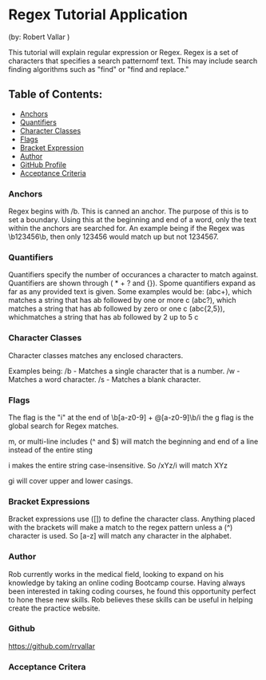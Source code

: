 # Regex Tutorial Application

(by: Robert Vallar )

This tutorial will explain regular expression or Regex. Regex is a set of characters that specifies a search patternomf text. This may include search finding algorithms such as "find" or "find and replace."

## Table of Contents:

- [Anchors](#Anchors)
- [Quantifiers](#Quantifiers)
- [Character Classes](#Character-Classes)
- [Flags](#Flags)
- [Bracket Expression](#Bracket-Expressions)
- [Author](#Author)
- [GitHub Profile](#Github)
- [Acceptance Criteria](#Acceptance-Criteria)

### Anchors

Regex begins with /b. This is canned an anchor. The purpose of this is to set a boundary. Using this at the beginning and end of a word, only the text within the anchors are searched for. An example being if the Regex was \b123456\b, then only 123456 would match up but not 1234567.

### Quantifiers

Quantifiers specify the number of occurances a character to match against. Quantifiers are shown through ( \* + ? and {}).
Spome quantifiers expand as far as any provided text is given.
Some examples would be:
(abc+), which matches a string that has ab followed by one or more c
(abc?), which matches a string that has ab followed by zero or one c
(abc{2,5}), whichmatches a string that has ab followed by 2 up to 5 c

### Character Classes

Character classes matches any enclosed characters.

Examples being:
/b - Matches a single character that is a number.
/w - Matches a word character.
/s - Matches a blank character.

### Flags

The flag is the "i" at the end of \b[a-z0-9] + @[a-z0-9]\b/i
the g flag is the global search for Regex matches.

m, or multi-line includes (^ and $) will match the beginning and end of a line instead of the entire sting

i makes the entire string case-insensitive. So /xYz/i will match XYz

gi will cover upper and lower casings.

### Bracket Expressions

Bracket expressions use ([]) to define the character class. Anything placed with the brackets will make a match to the regex pattern unless a (^) character is used. So [a-z] will match any character in the alphabet.

### Author

Rob currently works in the medical field, looking to expand on his knowledge by taking an online coding Bootcamp course. Having always been interested in taking coding courses, he found this opportunity perfect to hone these new skills. Rob believes these skills can be useful in helping create the practice website.

### Github

https://github.com/rrvallar

### Acceptance Critera



